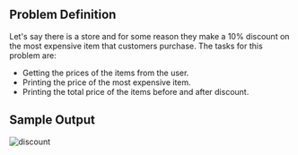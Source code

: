 ## Problem Definition 
Let's say there is a store and for some reason they make a 10% discount on the most expensive item that customers purchase. 
The tasks for this problem are: 
* Getting the prices of the items from the user. 
* Printing the price of the most expensive item. 
* Printing the total price of the items before and after discount.

## Sample Output 
![discount](https://user-images.githubusercontent.com/43919074/99457427-01ce3580-293c-11eb-9a28-22955a9a85b7.png)
